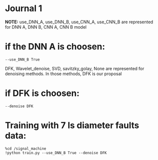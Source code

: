 # Journal 1

**NOTE:**
use_DNN_A, use_DNN_B, use_CNN_A, use_CNN_B are represented for DNN A, DNN B, CNN A, CNN B model

# if the DNN A is choosen:
    --use_DNN_B True
    
    
DFK, Wavelet_denoise, SVD, savitzky_golay, None are represented for denoising methods. In those methods, DFK is our proposal

# if DFK is choosen:
    --denoise DFK
    
# Training with 7 ls diameter faults data:
    %cd /signal_machine
    !python train.py --use_DNN_B True --denoise DFK
